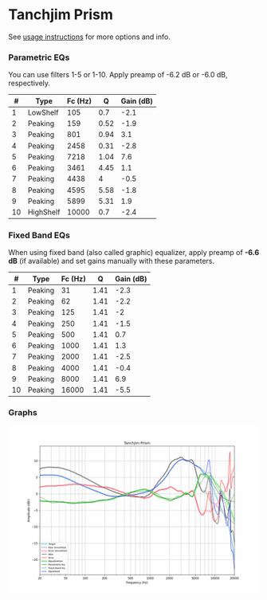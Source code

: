 # Tanchjim Prism
See [usage instructions](https://github.com/jaakkopasanen/AutoEq#usage) for more options and info.

### Parametric EQs
You can use filters 1-5 or 1-10. Apply preamp of -6.2 dB or -6.0 dB, respectively.

|   # | Type      |   Fc (Hz) |    Q |   Gain (dB) |
|-----|-----------|-----------|------|-------------|
|   1 | LowShelf  |       105 | 0.7  |        -2.1 |
|   2 | Peaking   |       159 | 0.52 |        -1.9 |
|   3 | Peaking   |       801 | 0.94 |         3.1 |
|   4 | Peaking   |      2458 | 0.31 |        -2.8 |
|   5 | Peaking   |      7218 | 1.04 |         7.6 |
|   6 | Peaking   |      3461 | 4.45 |         1.1 |
|   7 | Peaking   |      4438 | 4    |        -0.5 |
|   8 | Peaking   |      4595 | 5.58 |        -1.8 |
|   9 | Peaking   |      5899 | 5.31 |         1.9 |
|  10 | HighShelf |     10000 | 0.7  |        -2.4 |

### Fixed Band EQs
When using fixed band (also called graphic) equalizer, apply preamp of **-6.6 dB** (if available) and set gains manually with these parameters.

|   # | Type    |   Fc (Hz) |    Q |   Gain (dB) |
|-----|---------|-----------|------|-------------|
|   1 | Peaking |        31 | 1.41 |        -2.3 |
|   2 | Peaking |        62 | 1.41 |        -2.2 |
|   3 | Peaking |       125 | 1.41 |        -2   |
|   4 | Peaking |       250 | 1.41 |        -1.5 |
|   5 | Peaking |       500 | 1.41 |         0.7 |
|   6 | Peaking |      1000 | 1.41 |         1.3 |
|   7 | Peaking |      2000 | 1.41 |        -2.5 |
|   8 | Peaking |      4000 | 1.41 |        -0.4 |
|   9 | Peaking |      8000 | 1.41 |         6.9 |
|  10 | Peaking |     16000 | 1.41 |        -5.5 |

### Graphs
![](./Tanchjim%20Prism.png)
